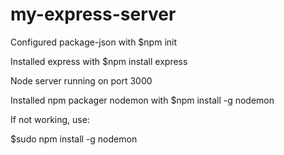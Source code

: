 # my-express-server

Configured package-json with $npm init

Installed express with $npm install express

Node server running on port 3000

Installed npm packager nodemon with $npm install -g nodemon

If not working, use:

$sudo npm install -g nodemon